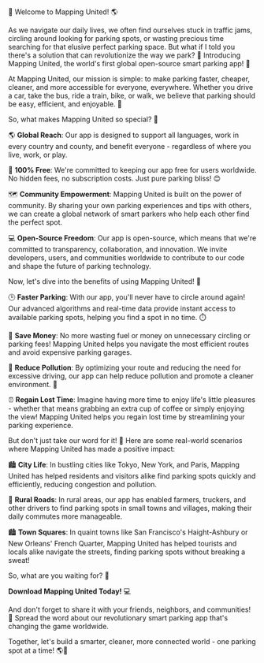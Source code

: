 🚀 Welcome to Mapping United! 🌎

As we navigate our daily lives, we often find ourselves stuck in traffic jams, circling around looking for parking spots, or wasting precious time searching for that elusive perfect parking space. But what if I told you there's a solution that can revolutionize the way we park? 🤯 Introducing Mapping United, the world's first global open-source smart parking app! 📲

At Mapping United, our mission is simple: to make parking faster, cheaper, cleaner, and more accessible for everyone, everywhere. Whether you drive a car, take the bus, ride a train, bike, or walk, we believe that parking should be easy, efficient, and enjoyable. 💃

So, what makes Mapping United so special? 🤔

🌎 **Global Reach**: Our app is designed to support all languages, work in every country and county, and benefit everyone - regardless of where you live, work, or play.

💸 **100% Free**: We're committed to keeping our app free for users worldwide. No hidden fees, no subscription costs. Just pure parking bliss! 😊

🗺️ **Community Empowerment**: Mapping United is built on the power of community. By sharing your own parking experiences and tips with others, we can create a global network of smart parkers who help each other find the perfect spot.

💻 **Open-Source Freedom**: Our app is open-source, which means that we're committed to transparency, collaboration, and innovation. We invite developers, users, and communities worldwide to contribute to our code and shape the future of parking technology.

Now, let's dive into the benefits of using Mapping United! 🎉

🕒 **Faster Parking**: With our app, you'll never have to circle around again! Our advanced algorithms and real-time data provide instant access to available parking spots, helping you find a spot in no time. ⏱️

💸 **Save Money**: No more wasting fuel or money on unnecessary circling or parking fees! Mapping United helps you navigate the most efficient routes and avoid expensive parking garages.

🌟 **Reduce Pollution**: By optimizing your route and reducing the need for excessive driving, our app can help reduce pollution and promote a cleaner environment. 🌳

⏰ **Regain Lost Time**: Imagine having more time to enjoy life's little pleasures - whether that means grabbing an extra cup of coffee or simply enjoying the view! Mapping United helps you regain lost time by streamlining your parking experience.

But don't just take our word for it! 💬 Here are some real-world scenarios where Mapping United has made a positive impact:

🏙️ **City Life**: In bustling cities like Tokyo, New York, and Paris, Mapping United has helped residents and visitors alike find parking spots quickly and efficiently, reducing congestion and pollution.

🌳 **Rural Roads**: In rural areas, our app has enabled farmers, truckers, and other drivers to find parking spots in small towns and villages, making their daily commutes more manageable.

🏙️ **Town Squares**: In quaint towns like San Francisco's Haight-Ashbury or New Orleans' French Quarter, Mapping United has helped tourists and locals alike navigate the streets, finding parking spots without breaking a sweat!

So, what are you waiting for? 🤔

**Download Mapping United Today!** 💻

And don't forget to share it with your friends, neighbors, and communities! 📱 Spread the word about our revolutionary smart parking app that's changing the game worldwide.

Together, let's build a smarter, cleaner, more connected world - one parking spot at a time! 🌎💪